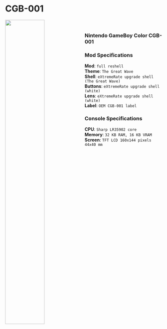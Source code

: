 # CGB-001

<img src="https://github.com/Haruno19/console-mods/blob/main/CGB-001/Pictures/P1620449_ef4.png" align="left" width="50%"/>
<br><h3>Nintendo GameBoy Color CGB-001</h3>
<h3>Mod Specifications</h3>
<b>Mod</b>: <code>full reshell</code><br>
<b>Theme</b>: <code>The Great Wave</code><br>
<b>Shell</b>: <code>eXtremeRate upgrade shell (The Great Wave)</code><br>
<b>Buttons</b>: <code>eXtremeRate upgrade shell (white)</code><br>
<b>Lens</b>: <code>eXtremeRate upgrade shell (white)</code><br>
<b>Label</b>: <code>OEM CGB-001 label</code><br>
<h3>Console Specifications</h3>
<b>CPU</b>: <code>Sharp LR35902 core</code><br>
<b>Memory</b>: <code>32 KB RAM, 16 KB VRAM</code><br>
<b>Screen</b>: <code>TFT LCD 160x144 pixels 44x40 mm</code>
